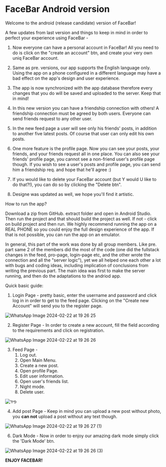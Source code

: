# FaceBar Android version
Welcome to the android (release candidate) version of FaceBar!

A few updates from last version and things to keep in mind in order to perfect your experience using FaceBar - 

  1)  Now everyone can have a personal account in FaceBar! 
      All you need to do is click on the "create an account" btn, and create your 
      very own uniq FaceBar account.
      
  2)  Same as pre. versions, our app supports the English language only.
      Using the app on a phone configured in a different language may have
      a bad effect on the app's design and user experience.

  3)  The app is now synchronized with the app database therefore every changes 
      that you do will be saved and uploaded to the server. Keep that in mind!

  4)  In this new version you can have a friendship connection with others!
      A friendship connection must be agreed by both users. Everyone can send friends
      request to any other user.

  5)  In the new feed page a user will see only his friends' posts, in addition
      to another five latest posts. Of course that user can only edit his own posts. 

  6)  One more feature is the profile page. Now you can see your posts, your friends,
      and your friends request all in one place. You can also see your friends' profile page,
      you cannot see a non-friend user's profile page though. If you wish to see a user's posts
      and profile page, you can send him a friendship req. and hope that he'll agree :)

  7)  If you would like to delete your FaceBar account (but Y would U like to do that?!),
      you can do so by clicking the "Delete btn".

  8)  Designe was updated as well, we hope you'll find it artistic.

How to run the app?

Download a zip from GitHub. extract folder and open in Android Studio.
Then run the project and that should build the project as well. 
If not - click on build project and then run.
We highly recommend running the app on a REAL PHONE so you could enjoy the full 
design experience of the app. If that is not possible, you can run the app on an 
emulator.

In general, this part of the work was done by all group members. Like pre. part same 2 of the members did the most of the code
(one did the fullstack changes in the feed, pro-page, login-page etc, and the other wrote the connection and all the "server logic"), yet we all
helped one each other a lot with bugs and coding ideas, including implication of conclusions from writing the previous part. The main idea was 
first to make the server running, and then do the adaptations to the andriod app. 

Quick basic guide:

1) Login Page - pretty basic, enter the username and password and click log in in order to get to the
   feed page. Clicking on the "Create new Account" will send you to the register page.
   
![WhatsApp Image 2024-02-22 at 19 26 25](https://github.com/NoamLeabo/FaceBar_Android/assets/155389867/33d38895-5466-49d3-bac5-6af1221e930a)

2) Register Page - In order to create a new account, fill the field according to the requirements and click on registration.
   
![WhatsApp Image 2024-02-22 at 19 26 26](https://github.com/NoamLeabo/FaceBar_Android/assets/155389867/42cd3c3d-e136-429b-99e6-87df7bb45150)

3) Feed Page - 
    1. Log out.
    2. Open Main Menu.
    3. Create a new post.
    4. Open profile Page.
    5. Edit user information.
    6. Open user's friends list.
    7. Night mode.
    8. Delete user.
  
![פיד](https://github.com/NoamLeabo/FaceBar_Android/assets/155389867/3443c9b1-1af3-4beb-98aa-816e5e3e96cb)

4) Add post Page - Keep in mind you can upload a new post without photo, you **can not** upload a post without any text though.

![WhatsApp Image 2024-02-22 at 19 26 27 (1)](https://github.com/NoamLeabo/FaceBar_Android/assets/155389867/05ba25a7-9d6f-492b-9e18-4aaddbe635ab)

6) Dark Mode - Now in order to enjoy our amazing dark mode simply click the 'Dark Mode' btn.

![WhatsApp Image 2024-02-22 at 19 26 26 (3)](https://github.com/NoamLeabo/FaceBar_Android/assets/155389867/940534f9-60ca-4ef2-bd99-b5e45e7bfe0c)

**ENJOY FACEBAR!**
